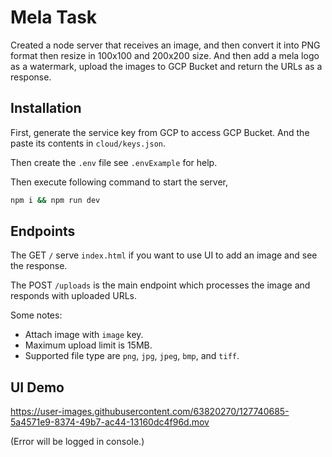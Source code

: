 # Mela Task

Created a node server that receives an image, and then convert it into PNG format then resize in 100x100 and 200x200 size. And then add a mela logo as a watermark, upload the images to GCP Bucket and return the URLs as a response.

## Installation
First, generate the service key from GCP to access GCP Bucket. And the paste its contents in `cloud/keys.json`.

Then create the `.env` file see `.envExample` for help.

Then execute following command to start the server,
```bash
npm i && npm run dev
```

## Endpoints

The GET `/` serve `index.html` if you want to use UI to add an image and see the response.

The POST `/uploads` is the main endpoint which processes the image and responds with uploaded URLs.

Some notes: 
- Attach image with `image` key.
- Maximum upload limit is 15MB.
- Supported file type are `png`, `jpg`, `jpeg`, `bmp`, and `tiff`.


## UI Demo

https://user-images.githubusercontent.com/63820270/127740685-5a4571e9-8374-49b7-ac44-13160dc4f96d.mov

(Error will be logged in console.)

